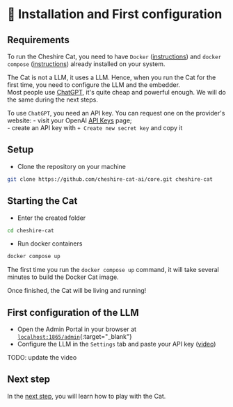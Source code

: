 # &#128640; Installation and First configuration

## Requirements

To run the Cheshire Cat, you need to have `Docker` ([instructions](https://docs.docker.com/engine/install/)) and `docker compose` ([instructions](https://docs.docker.com/compose/install/)) already installed on your system.

The Cat is not a LLM, it uses a LLM.
Hence, when you run the Cat for the first time, you need to configure the LLM and the embedder.  
Most people use [ChatGPT](https://platform.openai.com/docs/models/gpt-3-5), it's quite cheap and powerful enough.
We will do the same during the next steps.

To use `ChatGPT`, you need an API key. You can request one on the provider's website: 
    - visit your OpenAI [API Keys](https://platform.openai.com/account/api-keys) page;  
    - create an API key with `+ Create new secret key` and copy it

## Setup

- Clone the repository on your machine

```bash
git clone https://github.com/cheshire-cat-ai/core.git cheshire-cat
```

## Starting the Cat
- Enter the created folder

```bash
cd cheshire-cat
```
    
- Run docker containers

```bash
docker compose up
```

The first time you run the `docker compose up` command,
it will take several minutes to build the Docker Cat image.

Once finished, the Cat will be living and running!

## First configuration of the LLM

- Open the Admin Portal in your browser at [`localhost:1865/admin`](http://localhost:1865/admin){:target="_blank"}
- Configure the LLM in the `Settings` tab and paste your API key ([video](../assets/vid/setup.mp4))


TODO: update the video  

## Next step
In the [next step](./play-with-the-cat.md), you will learn how to play with the Cat.